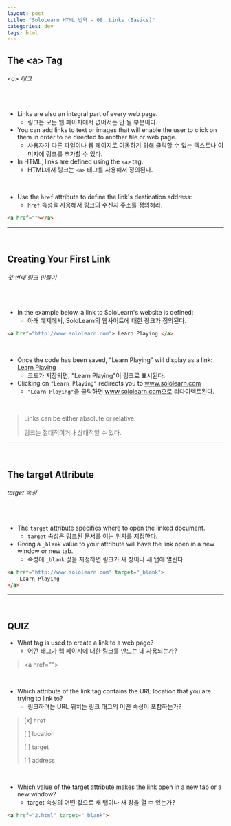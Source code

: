 ```yaml
---
layout: post
title: "SoloLearn HTML 번역 - 08. Links (Basics)"
categories: dev
tags: html
---
```


## The \<a> Tag

###### \<a> 태그

<br>

- Links are also an integral part of every web page.
  - 링크는 모든 웹 페이지에서 없어서는 안 될 부분이다.
- You can add links to text or images that will enable the user to click on them in order to be directed to another file or web page.
  - 사용자가 다른 파일이나 웹 페이지로 이동하기 위해 클릭할 수 있는 텍스트나 이미지에 링크를 추가할 수 있다.
- In HTML, links are defined using the `<a>` tag.
  - HTML에서 링크는 `<a>` 태그를 사용해서 정의된다.

<br>

- Use the `href` attribute to define the link's destination address:
  - `href` 속성을 사용해서 링크의 수신지 주소를 정의해라.

```html
<a href=""></a>
```

------

<br>

## Creating Your First Link

###### 첫 번째 링크 만들기

<br>

- In the example below, a link to SoloLearn's website is defined:
  - 아래 예제에서, SoloLearn의 웹사이트에 대한 링크가 정의된다.

```html
<a href="http://www.sololearn.com"> Learn Playing </a>
```

<br>

- Once the code has been saved, "Learn Playing" will display as a link: [Learn Playing](www.sololearn.com)
  - 코드가 저장되면, "Learn Playing"이 링크로 표시된다.
- Clicking on `"Learn Playing"` redirects you to www.sololearn.com
  - `"Learn Playing"`을 클릭하면 www.sololearn.com으로 리다이렉트된다.

<br>

> Links can be either absolute or relative.
>
> 링크는 절대적이거나 상대적일 수 있다.

------

<br>

## The target Attribute

###### target 속성

<br>

- The `target` attribute specifies where to open the linked document.
  - `target` 속성은 링크된 문서를 여는 위치를 지정한다.
- Giving a `_blank` value to your attribute will have the link open in a new window or new tab.
  - 속성에 `_blank` 값을 지정하면 링크가 새 창이나 새 탭에 열린다.

```html
<a href="http://www.sololearn.com" target="_blank">
	Learn Playing
</a>
```

------

<br>

## QUIZ

- What tag is used to create a link to a web page?
  - 어떤 태그가 웹 페이지에 대한 링크를 만드는 데 사용되는가?

> \<a href="">

<br>

- Which attribute of the link tag contains the URL location that you are trying to link to?
  - 링크하려는 URL 위치는 링크 태그의 어떤 속성이 포함하는가?

> [x] `href`
>
> [ ] location
>
> [ ] target
>
> [ ] address

<br>

- Which value of the target attribute makes the link open in a new tab or a new window?
  - target 속성의 어떤 값으로 새 탭이나 새 창을 열 수 있는가?

```html
<a href="2.html" target="_blank">
```

<br>